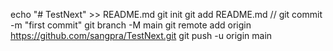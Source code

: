 echo "# TestNext" >> README.md
git init
git add README.md // 
git commit -m "first commit"
git branch -M main
git remote add origin https://github.com/sangpra/TestNext.git
git push -u origin main